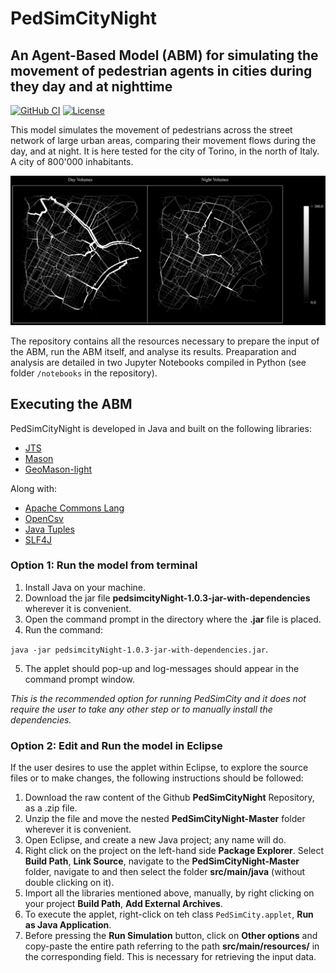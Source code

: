 

# PedSimCityNight #

## An Agent-Based Model (ABM) for simulating the movement of pedestrian agents in cities during they day and at nighttime ##
[![GitHub CI](https://github.com/g-filomena/PedSimCityNight/actions/workflows/build.yaml/badge.svg)](https://github.com/g-filomena/PedSimCityNight/actions/workflows/build.yaml)
[![License](https://img.shields.io/badge/License-GPLv3-blue.svg)](https://www.gnu.org/licenses/gpl-3.0.en.html)

This model simulates the movement of pedestrians across the street network of large urban areas, comparing their movement flows during the day, and at night. It is here tested for the city of Torino, in the north of Italy. A city of 800'000 inhabitants. 

![](notebooks/f2_volumes.png)

The repository contains all the resources necessary to prepare the input of the ABM, run the ABM itself, and analyse its results. Preaparation and analysis are detailed in two Jupyter Notebooks compiled in Python (see folder `/notebooks` in the repository).

## Executing the ABM

PedSimCityNight is developed in Java and built on the following libraries:
* [JTS](https://github.com/locationtech/jts)
* [Mason](https://cs.gmu.edu/~eclab/projects/mason/extensions/geomason/)
* [GeoMason-light](https://github.com/g-filomena/GeoMason-light)

Along with:
* [Apache Commons Lang](https://commons.apache.org/proper/commons-lang/download_lang.cgi)
* [OpenCsv](http://opencsv.sourceforge.net)
* [Java Tuples](https://www.javatuples.org)
* [SLF4J](https://www.slf4j.org)

### Option 1: Run the model from terminal

1. Install Java on your machine.
2. Download the jar file **pedsimcityNight-1.0.3-jar-with-dependencies** wherever it is convenient.
3. Open the command prompt in the directory where the **.jar** file is placed.
4. Run the command:

`java -jar pedsimcityNight-1.0.3-jar-with-dependencies.jar`.

5. The applet should pop-up and log-messages should appear in the command prompt window.

*This is the recommended option for running PedSimCity and it does not require the user to take any other step or to manually install the dependencies.*

### Option 2: Edit and Run the model in Eclipse

If the user desires to use the applet within Eclipse, to explore the source files or to make changes, the following instructions should be followed:

1. Download the raw content of the Github **PedSimCityNight** Repository, as a .zip file.
2. Unzip the file and move the nested **PedSimCityNight-Master** folder wherever it is convenient. 
3. Open Eclipse, and create a new Java project; any name will do.
4. Right click on the project on the left-hand side **Package Explorer**. Select **Build Path**, **Link Source**, navigate to the **PedSimCityNight-Master** folder, navigate to and then select the folder **src/main/java** (without double clicking on it).
5. Import all the libraries mentioned above, manually, by right clicking on your project **Build Path**, **Add External Archives**. 
7. To execute the applet, right-click on teh class `PedSimCity.applet`, **Run as Java Application**.
8. Before pressing the **Run Simulation** button, click on **Other options** and copy-paste the entire path referring to the path **src/main/resources/** in the corresponding field. This is necessary for retrieving the input data.
